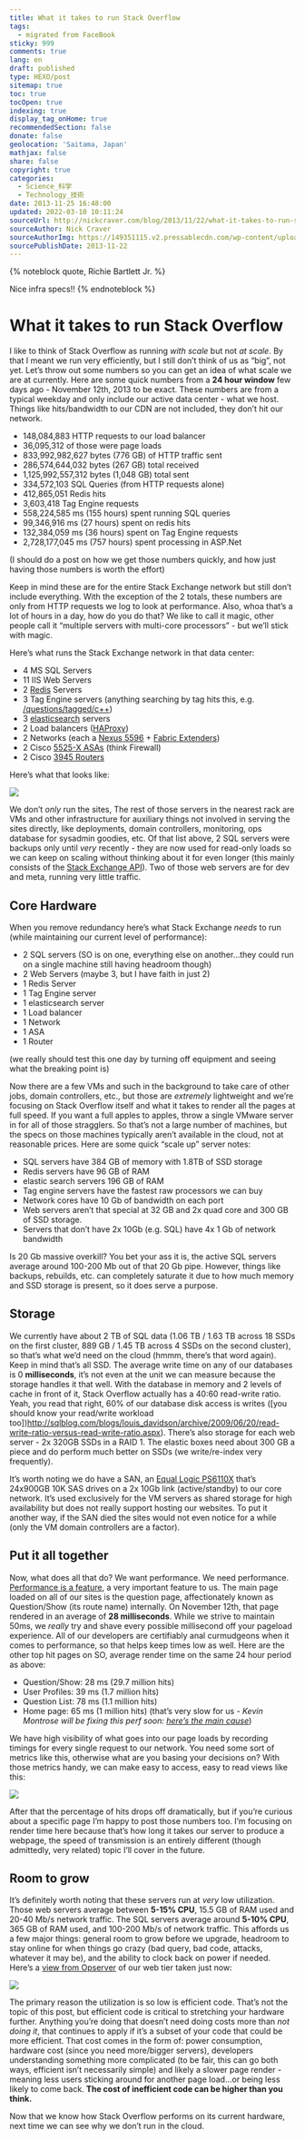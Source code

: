```yaml
---
title: What it takes to run Stack Overflow
tags:
  - migrated from FaceBook
sticky: 999
comments: true
lang: en
draft: published
type: HEXO/post
sitemap: true
toc: true
tocOpen: true
indexing: true
display_tag_onHome: true
recommendedSection: false
donate: false
geolocation: 'Saitama, Japan'
mathjax: false
share: false
copyright: true
categories:
  - Science_科学
  - Technology_技術
date: 2013-11-25 16:48:00
updated: 2022-03-10 10:11:24
sourceUrl: http://nickcraver.com/blog/2013/11/22/what-it-takes-to-run-stack-overflow/
sourceAuthor: Nick Craver
sourceAuthorImg: https://149351115.v2.pressablecdn.com/wp-content/uploads/2017/02/nick-craver-photo.jpg
sourcePublishDate: 2013-11-22
---
```


{% noteblock quote, Richie Bartlett Jr. %}

Nice infra specs!! 
{% endnoteblock %}


# What it takes to run Stack Overflow
 I like to think of Stack Overflow as running _with scale_ but not _at scale_. By that I meant we run very efficiently, but I still don’t think of us as “big”, not yet. Let’s throw out some numbers so you can get an idea of what scale we are at currently. Here are some quick numbers from a **24 hour window** few days ago - November 12th, 2013 to be exact. These numbers are from a typical weekday and only include our active data center - what we host. Things like hits/bandwidth to our CDN are not included, they don’t hit our network.

 - 148,084,883 HTTP requests to our load balancer
 - 36,095,312 of those were page loads
 - 833,992,982,627 bytes (776 GB) of HTTP traffic sent
 - 286,574,644,032 bytes (267 GB) total received
 - 1,125,992,557,312 bytes (1,048 GB) total sent
 - 334,572,103 SQL Queries (from HTTP requests alone)
 - 412,865,051 Redis hits
 - 3,603,418 Tag Engine requests
 - 558,224,585 ms (155 hours) spent running SQL queries
 - 99,346,916 ms (27 hours) spent on redis hits
 - 132,384,059 ms (36 hours) spent on Tag Engine requests
 - 2,728,177,045 ms (757 hours) spent processing in ASP.Net

 (I should do a post on how we get those numbers quickly, and how just having those numbers is worth the effort)

 Keep in mind these are for the entire Stack Exchange network but still don’t include everything. With the exception of the 2 totals, these numbers are only from HTTP requests we log to look at performance. Also, whoa that’s a lot of hours in a day, how do you do that? We like to call it magic, other people call it “multiple servers with multi-core processors” - but we’ll stick with magic. 
 
 Here’s what runs the Stack Exchange network in that data center:

 - 4 MS SQL Servers
 - 11 IIS Web Servers
 - 2 [Redis](https://redis.io/) Servers
 - 3 Tag Engine servers (anything searching by tag hits this, e.g. [/questions/tagged/c++](https://stackoverflow.com/questions/tagged/c++))
 - 3 [elasticsearch](https://www.elastic.co/) servers
 - 2 Load balancers ([HAProxy](https://www.haproxy.org/))
 - 2 Networks (each a [Nexus 5596](https://www.cisco.com/c/en/us/products/collateral/switches/nexus-5000-series-switches/data_sheet_c78-618603.html) + [Fabric Extenders](https://www.cisco.com/c/en/us/products/collateral/switches/nexus-2000-series-fabric-extenders/data_sheet_c78-507093.html))
 - 2 Cisco [5525-X ASAs](https://www.cisco.com/c/en/us/products/collateral/security/asa-5500-x-series-next-generation-firewalls/data-sheet-c78-729807.html) (think Firewall)
 - 2 Cisco [3945 Routers](https://www.cisco.com/c/en/us/products/routers/3945-integrated-services-router-isr/index.html)

 Here’s what that looks like:

 ![](https://nickcraver.com/blog/content/INAP-DataCenter-Rear.webp)

 We don’t _only_ run the sites, The rest of those servers in the nearest rack are VMs and other infrastructure for auxiliary things not involved in serving the sites directly, like deployments, domain controllers, monitoring, ops database for sysadmin goodies, etc. Of that list above, 2 SQL servers were backups only until _very_ recently - they are now used for read-only loads so we can keep on scaling without thinking about it for even longer (this mainly consists of the [Stack Exchange API](https://api.stackexchange.com/)). Two of those web servers are for dev and meta, running very little traffic.


## Core Hardware
 When you remove redundancy here’s what Stack Exchange _needs_ to run (while maintaining our current level of performance):

 - 2 SQL servers (SO is on one, everything else on another…they could run on a single machine still having headroom though)
 - 2 Web Servers (maybe 3, but I have faith in just 2)
 - 1 Redis Server
 - 1 Tag Engine server
 - 1 elasticsearch server
 - 1 Load balancer
 - 1 Network
 - 1 ASA
 - 1 Router

 (we really should test this one day by turning off equipment and seeing what the breaking point is)

 Now there are a few VMs and such in the background to take care of other jobs, domain controllers, etc., but those are _extremely_ lightweight and we’re focusing on Stack Overflow itself and what it takes to render all the pages at full speed. If you want a full apples to apples, throw a single VMware server in for all of those stragglers. So that’s not a large number of machines, but the specs on those machines typically aren’t available in the cloud, not at reasonable prices. Here are some quick “scale up” server notes:

 - SQL servers have 384 GB of memory with 1.8TB of SSD storage
 - Redis servers have 96 GB of RAM
 - elastic search servers 196 GB of RAM
 - Tag engine servers have the fastest raw processors we can buy
 - Network cores have 10 Gb of bandwidth on each port
 - Web servers aren’t that special at 32 GB and 2x quad core and 300 GB of SSD storage.
 - Servers that don’t have 2x 10Gb (e.g. SQL) have 4x 1 Gb of network bandwidth

 Is 20 Gb massive overkill? You bet your ass it is, the active SQL servers average around 100-200 Mb out of that 20 Gb pipe. However, things like backups, rebuilds, etc. can completely saturate it due to how much memory and SSD storage is present, so it does serve a purpose.


## Storage
 We currently have about 2 TB of SQL data (1.06 TB / 1.63 TB across 18 SSDs on the first cluster, 889 GB / 1.45 TB across 4 SSDs on the second cluster), so that’s what we’d need on the cloud (hmmm, there’s that word again). Keep in mind that’s all SSD. The average write time on any of our databases is 0 **milliseconds**, it’s not even at the unit we can measure because the storage handles it that well. With the database in memory and 2 levels of cache in front of it, Stack Overflow actually has a 40:60 read-write ratio. Yeah, you read that right, 60% of our database disk access is writes ([you should know your read/write workload too])http://sqlblog.com/blogs/louis_davidson/archive/2009/06/20/read-write-ratio-versus-read-write-ratio.aspx). There’s also storage for each web server - 2x 320GB SSDs in a RAID 1. The elastic boxes need about 300 GB a piece and do perform much better on SSDs (we write/re-index very frequently).

 It’s worth noting we do have a SAN, an [Equal Logic PS6110X](http://www.dell.com/us/business/p/equallogic-ps6110xv/pd) that’s 24x900GB 10K SAS drives on a 2x 10Gb link (active/standby) to our core network. It’s used exclusively for the VM servers as shared storage for high availability but does not really support hosting our websites. To put it another way, if the SAN died the sites would not even notice for a while (only the VM domain controllers are a factor).


## Put it all together
 Now, what does all that do? We want performance. We need performance. [Performance is a feature](https://blog.codinghorror.com/performance-is-a-feature/), a very important feature to us. The main page loaded on all of our sites is the question page, affectionately known as Question/Show (its route name) internally. On November 12th, that page rendered in an average of **28 milliseconds**. While we strive to maintain 50ms, we _really_ try and shave every possible millisecond off your pageload experience. All of our developers are certifiably anal curmudgeons when it comes to performance, so that helps keep times low as well. Here are the other top hit pages on SO, average render time on the same 24 hour period as above:

 - Question/Show: 28 ms (29.7 million hits)
 - User Profiles: 39 ms (1.7 million hits)
 - Question List: 78 ms (1.1 million hits)
 - Home page: 65 ms (1 million hits) (that’s very slow for us - _Kevin Montrose will be fixing this perf soon: [here’s the main cause](https://kevinmontrose.com/2013/05/22/your-future-on-stack-overflow/)_)

 We have high visibility of what goes into our page loads by recording timings for every single request to our network. You need some sort of metrics like this, otherwise what are you basing your decisions on? With those metrics handy, we can make easy to access, easy to read views like this:

 ![](https://nickcraver.com/blog/content/Route-Time-QuestionsList.webp)

 After that the percentage of hits drops off dramatically, but if you’re curious about a specific page I’m happy to post those numbers too. I’m focusing on render time here because that’s how long it takes our server to produce a webpage, the speed of transmission is an entirely different (though admittedly, very related) topic I’ll cover in the future.


## Room to grow
 It’s definitely worth noting that these servers run at _very_ low utilization. Those web servers average between **5-15% CPU**, 15.5 GB of RAM used and 20-40 Mb/s network traffic. The SQL servers average around **5-10% CPU**, 365 GB of RAM used, and 100-200 Mb/s of network traffic. This affords us a few major things: general room to grow before we upgrade, headroom to stay online for when things go crazy (bad query, bad code, attacks, whatever it may be), and the ability to clock back on power if needed. Here’s a [view from Opserver](https://github.com/opserver/Opserver) of our web tier taken just now:

 ![](https://nickcraver.com/blog/content/Opserver-Screens-1024x305.webp)

 The primary reason the utilization is so low is efficient code. That’s not the topic of this post, but efficient code is critical to stretching your hardware further. Anything you’re doing that doesn’t need doing costs more than _not doing it_, that continues to apply if it’s a subset of your code that could be more efficient. That cost comes in the form of: power consumption, hardware cost (since you need more/bigger servers), developers understanding something more complicated (to be fair, this can go both ways, efficient isn’t necessarily simple) and likely a slower page render - meaning less users sticking around for another page load…or being less likely to come back. **The cost of inefficient code can be higher than you think.**

 Now that we know how Stack Overflow performs on its current hardware, next time we can see why we don’t run in the cloud.